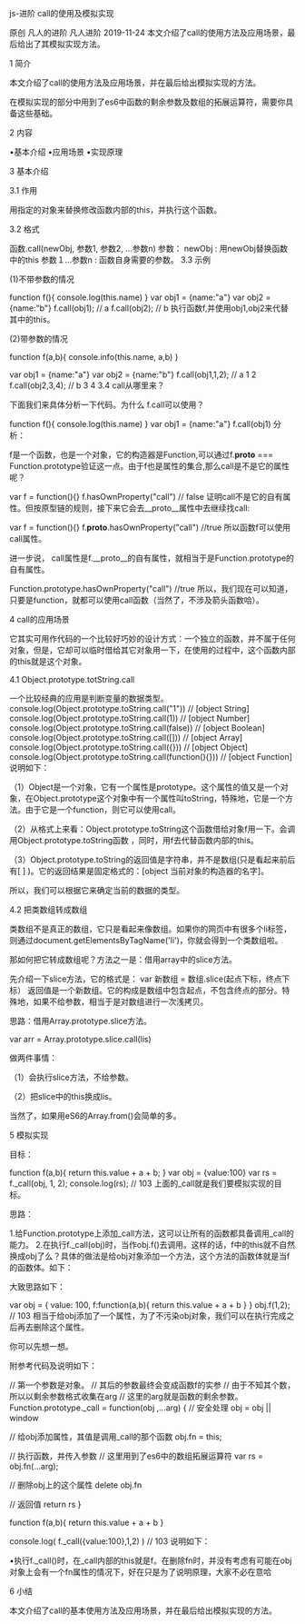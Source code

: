 js-进阶 call的使用及模拟实现

原创 凡人的进阶  凡人进阶  2019-11-24
本文介绍了call的使用方法及应用场景，最后给出了其模拟实现方法。

1 简介

本文介绍了call的使用方法及应用场景，并在最后给出模拟实现的方法。

在模拟实现的部分中用到了es6中函数的剩余参数及数组的拓展运算符，需要你具备这些基础。

2 内容

•基本介绍
•应用场景
•实现原理

3 基本介绍

3.1 作用

用指定的对象来替换修改函数内部的this，并执行这个函数。

3.2 格式

函数.call(newObj, 参数1, 参数2, ...参数n)
参数：
 newObj         : 用newObj替换函数中的this
 参数１...参数n  : 函数自身需要的参数。
3.3 示例

(1)不带参数的情况

function f(){
    console.log(this.name)
}
var obj1 = {name:"a"}
var obj2 = {name:"b"}
f.call(obj1); // a
f.call(obj2); // b
执行函数f,并使用obj1,obj2来代替其中的this。

(2)带参数的情况

function f(a,b){
    console.info(this.name, a,b)
}

var obj1 = {name:"a"}
var obj2 = {name:"b"}
f.call(obj1,1,2); // a 1 2 
f.call(obj2,3,4); // b 3 4
3.4 call从哪里来？

下面我们来具体分析一下代码。为什么 f.call可以使用？

function f(){
    console.log(this.name)
}
var obj1 = {name:"a"}
f.call(obj1)
分析：

f是一个函数，也是一个对象，它的构造器是Function,可以通过f.__proto__ === Function.prototype验证这一点。由于f也是属性的集合,那么call是不是它的属性呢？

var f = function(){}
f.hasOwnProperty("call") // false
证明call不是它的自有属性。但按原型链的规则，接下来它会去__proto__属性中去继续找call:

var f = function(){}
f.__proto__.hasOwnProperty("call") //true
所以函数f可以使用call属性。

进一步说， call属性是f.__proto__的自有属性，就相当于是Function.prototype的自有属性。

Function.prototype.hasOwnProperty("call") //true
所以，我们现在可以知道，只要是function，就都可以使用call函数（当然了，不涉及箭头函数哈）。

4 call的应用场景

它其实可用作代码的一个比较好巧妙的设计方式：一个独立的函数，并不属于任何对象，但是，它却可以临时借给其它对象用一下，在使用的过程中，这个函数内部的this就是这个对象。

4.1 Object.prototype.totString.call

一个比较经典的应用是判断变量的数据类型。
console.log(Object.prototype.toString.call("1"))
//  [object String]
console.log(Object.prototype.toString.call(1))
//  [object Number]
console.log(Object.prototype.toString.call(false))
//  [object Boolean]
console.log(Object.prototype.toString.call([]))
//  [object Array]
console.log(Object.prototype.toString.call({}))
//  [object Object]
console.log(Object.prototype.toString.call(function(){}))
//  [object Function]
说明如下：

（1）Object是一个对象，它有一个属性是prototype。这个属性的值又是一个对象，在Object.prototype这个对象中有一个属性叫toString，特殊地，它是一个方法。由于它是一个function，则它可以使用call。

（2）从格式上来看：Object.prototype.toString这个函数借给对象f用一下。会调用Object.prototype.toString函数 ，同时，用f去代替函数内部的this。

（3）Object.prototype.toString的返回值是字符串，并不是数组(只是看起来前后有[ ] )。它的返回结果是固定格式的：[object 当前对象的构造器的名字]。



所以，我们可以根据它来确定当前的数据的类型。

4.2 把类数组转成数组

类数组不是真正的数组，它只是看起来像数组。如果你的网页中有很多个li标签，则通过document.getElementsByTagName('li')，你就会得到一个类数组啦。

那如何把它转成数组呢？方法之一是：借用array中的slice方法。

先介绍一下slice方法，它的格式是：
var 新数组 = 数组.slice(起点下标，终点下标）
返回值是一个新数组。它的构成是数组中包含起点，不包含终点的部分。特殊地，如果不给参数，相当于是对数组进行一次浅拷贝。

思路：借用Array.prototype.slice方法。

var arr = Array.prototype.slice.call(lis)


做两件事情：

（1）会执行slice方法，不给参数。

（2）把slice中的this换成lis。



当然了，如果用eS6的Array.from()会简单的多。

5 模拟实现

目标：

function f(a,b){
    return this.value + a + b;
}
var obj = {value:100}
var rs = f._call(obj, 1, 2);
console.log(rs); // 103
上面的_call就是我们要模拟实现的目标。

思路：

1.给Function.prototype上添加_call方法，这可以让所有的函数都具备调用_call的能力。
2.在执行f._call(obj)时，当作obj.f()去调用。这样的话，f中的this就不自然换成obj了么？具体的做法是给obj对象添加一个方法，这个方法的函数体就是当f的函数体。如下：

大致思路如下：

var obj = {
    value: 100,
    f:function(a,b){
        return this.value + a + b
    }
}
obj.f(1,2); // 103
相当于给obj添加了一个属性，为了不污染obj对象，我们可以在执行完成之后再去删除这个属性。

你可以先想一想。



附参考代码及说明如下：

// 第一个参数是对象。
// 其后的参数最终会变成函数f的实参
// 由于不知其个数，所以以剩余参数格式收集在arg
// 这里的arg就是函数的剩余参数。
Function.prototype._call = function(obj ,...arg) {
  // 安全处理
  obj = obj || window

  // 给obj添加属性，其值是调用_call的那个函数
  obj.fn = this;

  // 执行函数，并传入参数
  // 这里用到了es6中的数组拓展运算符
  var rs = obj.fn(...arg);

  // 删除obj上的这个属性
  delete obj.fn

  // 返回值
  return rs
}

function f(a,b){
  return this.value + a + b
}

console.log(  f._call({value:100},1,2) )
// 103
说明如下：

•执行f._call()时，在_call内部的this就是f。在删除fn时，并没有考虑有可能在obj对象上会有一个fn属性的情况下，好在只是为了说明原理，大家不必在意哈

6 小结

本文介绍了call的基本使用方法及应用场景，并在最后给出模拟实现的方法。